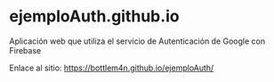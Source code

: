 # ejemploAuth.github.io
Aplicación web que utiliza el servicio de Autenticación de Google con Firebase

Enlace al sitio: https://bottlem4n.github.io/ejemploAuth/